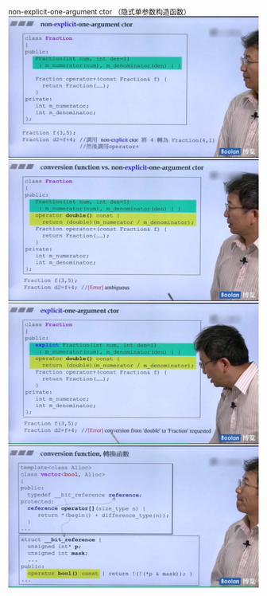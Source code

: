  non-explicit-one-argument ctor （隐式单参数构造函数）  
![](attachments/3.1.1non-explicit%20one%20argument%20constructor.jpg)
![](attachments/3.1.2non-explicit%20one%20argument%20constructor.jpg)
![](attachments/3.1.3non-explicit%20one%20argument%20constructor.jpg)
![](attachments/3.1.4non-explicit%20one%20argument%20constructor.jpg)
  